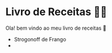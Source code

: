 # Livro de Receitas :man_cook:

Ola! bem vindo ao meu livro de receitas :wave: 

- Strogonoff de Frango
- 
